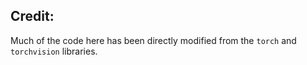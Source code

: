 ## Credit:
Much of the code here has been directly modified from the ``torch`` and ``torchvision`` libraries.
